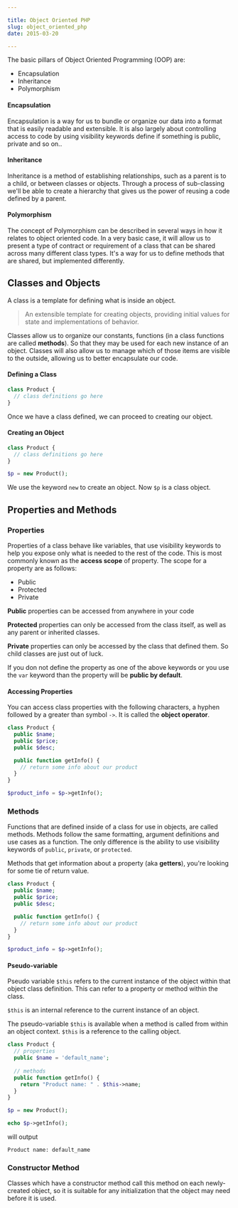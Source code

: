 ```yaml
---

title: Object Oriented PHP
slug: object_oriented_php
date: 2015-03-20

---
```

    
The basic pillars of Object Oriented Programming (OOP) are:

- Encapsulation
- Inheritance
- Polymorphism

#### Encapsulation
Encapsulation is a way for us to bundle or organize our data into a format that is easily readable and extensible. It is also largely about controlling access to code by using visibility keywords define if something is public, private and so on..

#### Inheritance
Inheritance is a method of establishing relationships, such as a parent is to a child, or between classes or objects. Through a process of sub-classing we'll be able to create a hierarchy that gives us the power of reusing a code defined by a parent.

#### Polymorphism
The concept of Polymorphism can be described in several ways in how it relates to object oriented code. In a very basic case, it will allow us to present a type of contract or requirement of a class that can be shared across many different class types. It's a way for us to define methods that are shared, but implemented differently.

Classes and Objects
---
A class is a template for defining what is inside an object. 

> An extensible template for creating objects, providing initial values for state and implementations of behavior. 
 
Classes allow us to organize our constants, functions (in a class functions are called **methods**). So that they may be used for each new instance of an object. Classes will also allow us to manage which of those items are visible to the outside, allowing us to better encapsulate our code.

#### Defining a Class

```php
class Product {
  // class definitions go here
}
```

Once we have a class defined, we can proceed to creating our object.

#### Creating an Object

```php
class Product {
  // class definitions go here
}

$p = new Product();
```

We use the keyword `new` to create an object. Now `$p` is a class object.

Properties and Methods
---

### Properties
Properties of a class behave like variables, that use visibility keywords to help you expose only what is needed to the rest of the code. This is most commonly known as the **access scope** of property. The scope for a property are as follows:

- Public
- Protected
- Private

**Public** properties can be accessed from anywhere in your code

**Protected** properties can only be accessed from the class itself, as well as any parent or inherited classes.

**Private** properties can only be accessed by the class that defined them. So child classes are just out of luck.

If you don not define the property as one of the above keywords or you use the `var` keyword than the property will be **public by default**.

#### Accessing Properties
You can access class properties with the following characters, a hyphen followed by a greater than symbol `->`. It is called the **object operator**.


```php
class Product {
  public $name;
  public $price;
  public $desc;

  public function getInfo() {
    // return some info about our product
  }
}

$product_info = $p->getInfo();
```
### Methods
Functions that are defined inside of a class for use in objects, are called methods. Methods follow the same formatting, argument definitions and use cases as a function. The only difference is the ability to use visibility keywords of `public`, `private`, or `protected`. 

Methods that get information about a property (aka **getters**), you're looking for some tie of return value.

```php
class Product {
  public $name;
  public $price;
  public $desc;

  public function getInfo() {
    // return some info about our product
  }
}

$product_info = $p->getInfo();
```

#### Pseudo-variable

Pseudo variable `$this` refers to the current instance of the object within that object class definition. This can refer to a property or method within the class.

`$this` is an internal reference to the current instance of an object.

The pseudo-variable `$this` is available when a method is called from within an object context. `$this` is a reference to the calling object.

```php
class Product {
  // properties
  public $name = 'default_name';
  
  // methods
  public function getInfo() {
    return "Product name: " . $this->name;
  }
}

$p = new Product();

echo $p->getInfo();
```

will output 

```
Product name: default_name
```

### Constructor Method

Classes which have a constructor method call this method on each newly-created object, so it is suitable for any initialization that the object may need before it is used.
